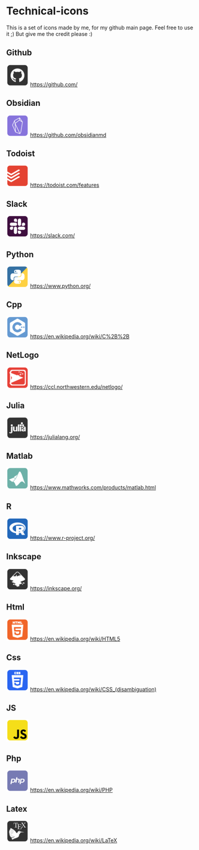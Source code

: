 # Technical-icons
This is a set of icons made by me, for my github main page. Feel free to use it ;) But give me the credit please :) 

## Github
<img src="icons/git-sqr.png" height="60"> https://github.com/

## Obsidian
<img src="icons/obs-sqr.png" height="60"> https://github.com/obsidianmd

## Todoist
<img src="icons/todo-sqr.png" height="60"> https://todoist.com/features

## Slack
<img src="icons/sla-sqr.png" height="60"> https://slack.com/

## Python
<img src="icons/pyt-sqr.png" height="60"> https://www.python.org/

## Cpp
<img src="icons/cpp-sqr.png" height="60"> https://en.wikipedia.org/wiki/C%2B%2B

## NetLogo
<img src="icons/net-sqr.png" height="60"> https://ccl.northwestern.edu/netlogo/

## Julia
<img src="icons/jul-sqr.png" height="60"> https://julialang.org/

## Matlab
<img src="icons/mat-sqr.png" height="60"> https://www.mathworks.com/products/matlab.html

## R
<img src="icons/r-sqr.png" height="60"> https://www.r-project.org/

## Inkscape
<img src="icons/ink-sqr.png" height="60"> https://inkscape.org/

## Html
<img src="icons/html-sqr.png" height="60"> https://en.wikipedia.org/wiki/HTML5

## Css
<img src="icons/css-sqr.png" height="60"> https://en.wikipedia.org/wiki/CSS_(disambiguation)

## JS
<img src="icons/js-sqr.png" height="60">

## Php
<img src="icons/php-sqr.png" height="60"> https://en.wikipedia.org/wiki/PHP

## Latex
<img src="icons/tex-sqr.png" height="60"> https://en.wikipedia.org/wiki/LaTeX
